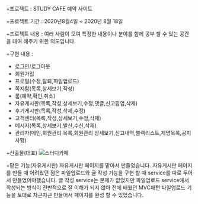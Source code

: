  +프로젝트 : STUDY CAFE 예약 사이트

 +프로젝트 기간 : 2020년8월4일 ~ 2020년 8월 18일

 +프로젝트 내용 : 여러 사람이 모여 특정한 내용이나 분야를 함께 공부 할 수 있는 공간을 대여 해주기 위한 의도입니다.
 
 +구현 내용 : 
  + 로그인/로그아웃 
  + 회원가입 
  + 프로필(수정,탈퇴,파일업로드)
  + 쪽지함(목록,상세보기,작성)
  + 룸(예약,확인,취소)
  + 자유게시판(목록,작성,상세보기,수정,댓글,신고팝업,삭제)
  + 후기게시판(목록,작성,삭제,수정)
  + 고객센터(목록,작성,상세보기,수정,삭제)
  + 메시지(목록,상세보기,발신,수신,삭제)
  + 관리자(메인,회원관리 목록,회원관리 상세보기,신고내역,블랙리스트,제명목록,공지사항)
 
 +산출물(대표)
 ![스터디카페](https://user-images.githubusercontent.com/62984559/101119673-34ac4500-362f-11eb-8ea6-eb58d52f49e7.PNG)

 +맡은 기능(자유게시판)
 자유게시판 페이지를 맡아서 만들었습니다.
 자유게시판 페이지를 만들 때 어려웠던 점은 파일업로드와 글 작성 기능을 구현 할 때 service를 따로 두어서 만들었어야했습니다.
 글 작성 service는 문제가 없었지만 파일업로드 service에서 작성되는 방식이 전반적으로 잘 이해가 되지 않아 전에 배웠던 MVC패턴 파일업로드 기능을 토대로 차근차근 만들어서 페이지를 완성 할 수 있었습니다. 
